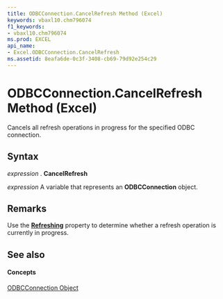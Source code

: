 ```yaml
---
title: ODBCConnection.CancelRefresh Method (Excel)
keywords: vbaxl10.chm796074
f1_keywords:
- vbaxl10.chm796074
ms.prod: EXCEL
api_name:
- Excel.ODBCConnection.CancelRefresh
ms.assetid: 8eafa6de-0c3f-3408-cb69-79d92e254c29
---
```



# ODBCConnection.CancelRefresh Method (Excel)

Cancels all refresh operations in progress for the specified ODBC connection.


## Syntax

 _expression_ . **CancelRefresh**

 _expression_ A variable that represents an **ODBCConnection** object.


## Remarks

Use the  **[Refreshing](odbcconnection-refreshing-property-excel.md)** property to determine whether a refresh operation is currently in progress.


## See also


#### Concepts


[ODBCConnection Object](odbcconnection-object-excel.md)

